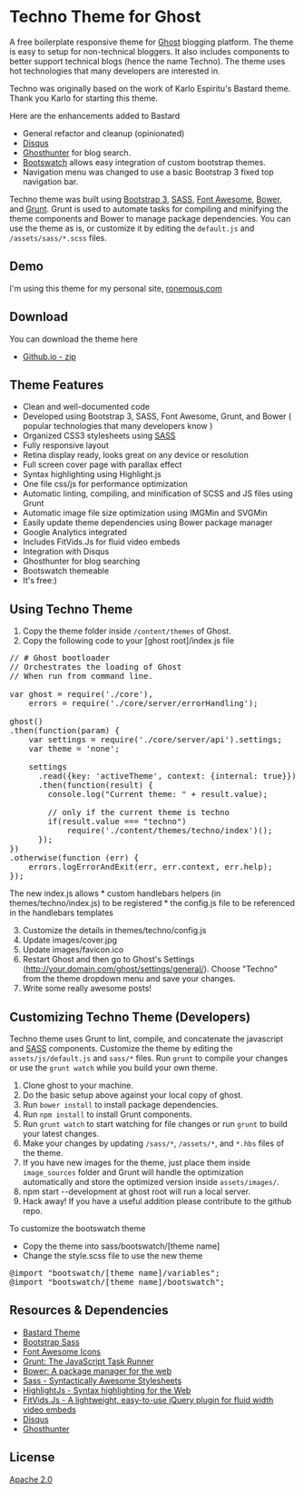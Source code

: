 Techno Theme for Ghost
==================

A free boilerplate responsive theme for [Ghost](https://ghost.org) blogging platform.  The theme is easy to setup for non-technical bloggers.  It also includes components to better support technical blogs (hence the name Techno).  The theme uses hot technologies that many developers are interested in.

Techno was originally based on the work of Karlo Espiritu's Bastard theme.  Thank you Karlo for starting this theme.

Here are the enhancements added to Bastard

- General refactor and cleanup (opinionated)
- [Disqus](http://disqus.com/)
- [Ghosthunter](https://github.com/i11ume/ghostHunter) for blog search.
- [Bootswatch](http://bootswatch.com/) allows easy integration of custom bootstrap themes.
- Navigation menu was changed to use a basic Bootstrap 3 fixed top navigation bar.

Techno theme was built using [Bootstrap 3](http://getbootstrap.com/), [SASS](http://sass-lang.com), [Font Awesome](http://fortawesome.github.io/Font-Awesome/), [Bower](http://bower.io/), and [Grunt](http://gruntjs.com/). Grunt is used to automate tasks for compiling and minifying the theme components and Bower to manage package dependencies. You can use the theme as is, or customize it by editing the `default.js` and `/assets/sass/*.scss` files.

## Demo

I'm using this theme for my personal site, [ronemous.com](http://ronemous.com)

## Download

You can download the theme here

- [Github.io - zip](http://mronemous.github.io/ghost-theme-techno)

## Theme Features

* Clean and well-documented code
* Developed using Bootstrap 3, SASS, Font Awesome, Grunt, and Bower ( popular technologies that many developers know )
* Organized CSS3 stylesheets using [SASS](http://sass-lang.com)
* Fully responsive layout
* Retina display ready, looks great on any device or resolution
* Full screen cover page with parallax effect
* Syntax highlighting using Highlight.js
* One file css/js for performance optimization
* Automatic linting, compiling, and minification of SCSS and JS files using Grunt
* Automatic image file size optimization using IMGMin and SVGMin
* Easily update theme dependencies using Bower package manager
* Google Analytics integrated
* Includes FitVids.Js for fluid video embeds
* Integration with Disqus
* Ghosthunter for blog searching
* Bootswatch themeable
* It's free:)

## Using Techno Theme

1. Copy the theme folder inside `/content/themes` of Ghost.
2. Copy the following code to your [ghost root]/index.js file

<pre>
// # Ghost bootloader
// Orchestrates the loading of Ghost
// When run from command line.

var ghost = require('./core'),
    errors = require('./core/server/errorHandling');

ghost()
.then(function(param) {
    var settings = require('./core/server/api').settings;
    var theme = 'none';

    settings
      .read({key: 'activeTheme', context: {internal: true}})
      .then(function(result) {
        console.log("Current theme: " + result.value);

        // only if the current theme is techno
        if(result.value === "techno")
            require('./content/themes/techno/index')();
      });
})
.otherwise(function (err) {
    errors.logErrorAndExit(err, err.context, err.help);
});
</pre>

The new index.js allows
    * custom handlebars helpers (in themes/techno/index.js) to be registered
    * the config.js file to be referenced in the handlebars templates

3. Customize the details in themes/techno/config.js
4. Update images/cover.jpg
5. Update images/favicon.ico
6. Restart Ghost and then go to Ghost's Settings (http://your.domain.com/ghost/settings/general/). Choose "Techno" from the theme dropdown menu and save your changes.
7. Write some really awesome posts!

## Customizing Techno Theme (Developers)

Techno theme uses Grunt to lint, compile, and concatenate the javascript and [SASS](http://sass-lang.com/) components. Customize the theme by editing the `assets/js/default.js` and `sass/*` files. Run `grunt` to compile your changes or use the `grunt watch` while you build your own theme.

1. Clone ghost to your machine.
2. Do the basic setup above against your local copy of ghost.
3. Run `bower install` to install package dependencies.
4. Run `npm install` to install Grunt components.
5. Run `grunt watch` to start watching for file changes or run `grunt` to build your latest changes.
6. Make your changes by updating `/sass/*`, `/assets/*`, and `*.hbs` files of the theme.
7. If you have new images for the theme, just place them inside `image_sources` folder and Grunt will handle the optimization automatically and store the optimized version inside `assets/images/`.
8. npm start --development at ghost root will run a local server.
9. Hack away! If you have a useful addition please contribute to the github repo.

To customize the bootswatch theme
- Copy the theme into sass/bootswatch/[theme name]
- Change the style.scss file to use the new theme
<pre>
@import "bootswatch/[theme name]/variables";
@import "bootswatch/[theme name]/bootswatch";
</pre>

## Resources & Dependencies

- [Bastard Theme](https://github.com/karloespiritu/Bastard)
- [Bootstrap Sass](https://github.com/twbs/bootstrap-sass)
- [Font Awesome Icons](http://fortawesome.github.io/Font-Awesome/icons/)
- [Grunt: The JavaScript Task Runner](http://gruntjs.com)
- [Bower: A package manager for the web](http://bower.io)
- [Sass - Syntactically Awesome Stylesheets](http://sass-lang.com/)
- [HighlightJs - Syntax highlighting for the Web](http://highlightjs.org)
- [FitVids.Js - A lightweight, easy-to-use jQuery plugin for fluid width video embeds](http://fitvidsjs.com/)
- [Disqus](http://disqus.com/)
- [Ghosthunter](https://github.com/i11ume/ghostHunter)


## License

[Apache 2.0](http://www.apache.org/licenses/LICENSE-2.0)
